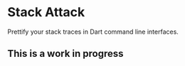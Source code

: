 # Stack Attack

Prettify your stack traces in Dart command line interfaces.

## This is a work in progress

